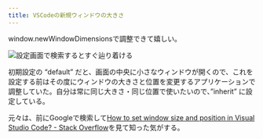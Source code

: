 ```yaml
---
title: VSCodeの新規ウィンドウの大きさ
---
```

window.newWindowDimensionsで調整できて嬉しい。

![](https://lh3.googleusercontent.com/docs/ADP-6oGOrMH-Ry_eJGrEp57QH_eG0bdRIRIS5xq2pxhtiH8Zm4G_1XlWlv_TOubejiukjWS1Qcpw-nmX8mW4frhC9TM3WCTT8NAGhadTcqNUrpQOhsGQKTfGTYIZjjF-qb2MVX6rTvmstqM3u8jSLNjMzwUAWtSSjslyOa4uB5rUYunML9WgEYigu_67xQYMy7Rg4QyLT7CfNfe9zGuoG34i4Q6n6sfwKhFBBYjyAkaJikiT8tl-duYTxW1jV1A_UkyH-cD-o_XzxgLquCUcYyUBaAlHAIVB_4aWKsrzzfUFJFXi1ipCPGXXCJ5XHDY4_tlvJpfqjOSx53VAT9Uo0I0fBLorymkxBIN2thtXoGJVot4y0i21TRIx8_DY71UaqgyCaugW0hDMYdrCe6yB6nhloudwi6sa_z7b6l3soN-u3pxBg4XmXllbk95NrTyqLHdETJmLlEKc_q7J1B1CiYDsMp5_xzhuZuNH9Mgz5r2YtgksGkjfOWJjZDr5V8v3wU8T7inE5emTyDILzrQI7GObrnWS92wtV0aeuz5iHJ_4toAJG_wNh2rIqAE0Ya01cTLdsWZdCk83gi28y3-Pd93qqvADDawdcQ0ESVNTJXyS8SUExSCv70x6K0WGKOIpKwX2dkFMyT_dcNlYOkZGU1xeXbxf6KxsBr81-ZV4nxE3gJ6BPjHT2HMyXSnNTV3I55Dk4E87t57xuQaoPnSel4hownbWrl0TiNy33YzmVNZjbYxY2ggH_ic9fKdPUJ4BC_clAyYWrD-BiBI3Jvk8smyjANmqG7FAnUshcOGPvlGTSDYzhXJFEfY95IAGh0NKlhSmwFDORr4ywPu90gD12LhHKkok3Yoa7mwZ-EHII60tcZTVPunwf21mIXZ6NW-DfqMfgknLMHp02YItPo_eYkE-BRRBFp3HFfaNp_sUVst4jwSVBdOa-_n2_gbLmOhHdzeTTCMMMmXT7yagRk8wc_hVs4NsBTSQeNECIiy4sZFFcLTsJLDW2_HLtAdWKBfqem_LURJTo__smIzLJCcCpFufZQ6D795wag1_M8SFf9lbAxcbwQ7lQlvTsl2hW91wEaMSmCY9NHm4VIpIYKCpMyP9EiQK7obk8V32Focq9v2L4jnz0bu0veIRfty7wy36e9YHQbmbO8G44vk1jtQQaU4dPIDvNgtEakEp18TvYPC3xAHlc9pVsHvJUOq2Yvp4S_TVO6rSyiKGXxZNvF0ZSeK7byMLJPcbp_QyDdAzYJODSRjD8dSbJg "設定画面で検索するとすぐ辿り着ける")

初期設定の “default” だと、画面の中央に小さなウィンドウが開くので、これを設定する前はその度にウィンドウの大きさと位置を変更するアプリケーションで調整していた。自分は常に同じ大きさ・同じ位置で使いたいので、”inherit” に設定している。

元々は、前にGoogleで検索して[How to set window size and position in Visual Studio Code? - Stack Overflow](https://stackoverflow.com/questions/44412233/how-to-set-window-size-and-position-in-visual-studio-code)を見て知った気がする。
